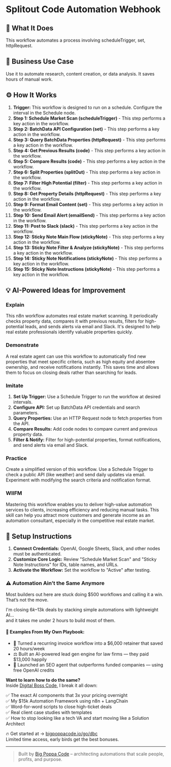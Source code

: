 # Splitout Code Automation Webhook

## 🚀 What It Does
This workflow automates a process involving scheduleTrigger, set, httpRequest.

## 💼 Business Use Case
Use it to automate research, content creation, or data analysis. It saves hours of manual work.

## ⚙️ How It Works
1.  **Trigger:** This workflow is designed to run on a schedule. Configure the interval in the Schedule node.
2. **Step 1: Schedule Market Scan (scheduleTrigger)** - This step performs a key action in the workflow.
3. **Step 2: BatchData API Configuration (set)** - This step performs a key action in the workflow.
4. **Step 3: Query BatchData Properties (httpRequest)** - This step performs a key action in the workflow.
5. **Step 4: Get Previous Results (code)** - This step performs a key action in the workflow.
6. **Step 5: Compare Results (code)** - This step performs a key action in the workflow.
7. **Step 6: Split Properties (splitOut)** - This step performs a key action in the workflow.
8. **Step 7: Filter High Potential (filter)** - This step performs a key action in the workflow.
9. **Step 8: Get Property Details (httpRequest)** - This step performs a key action in the workflow.
10. **Step 9: Format Email Content (set)** - This step performs a key action in the workflow.
11. **Step 10: Send Email Alert (emailSend)** - This step performs a key action in the workflow.
12. **Step 11: Post to Slack (slack)** - This step performs a key action in the workflow.
13. **Step 12: Sticky Note Main Flow (stickyNote)** - This step performs a key action in the workflow.
14. **Step 13: Sticky Note Filter & Analyze (stickyNote)** - This step performs a key action in the workflow.
15. **Step 14: Sticky Note Notifications (stickyNote)** - This step performs a key action in the workflow.
16. **Step 15: Sticky Note Instructions (stickyNote)** - This step performs a key action in the workflow.

## 💡 AI-Powered Ideas for Improvement
### Explain
This n8n workflow automates real estate market scanning. It periodically checks property data, compares it with previous results, filters for high-potential leads, and sends alerts via email and Slack. It's designed to help real estate professionals identify valuable properties quickly.

### Demonstrate
A real estate agent can use this workflow to automatically find new properties that meet specific criteria, such as high equity and absentee ownership, and receive notifications instantly. This saves time and allows them to focus on closing deals rather than searching for leads.

### Imitate
1. **Set Up Trigger:** Use a Schedule Trigger to run the workflow at desired intervals.
2. **Configure API:** Set up BatchData API credentials and search parameters.
3. **Query Properties:** Use an HTTP Request node to fetch properties from the API.
4. **Compare Results:** Add code nodes to compare current and previous property data.
5. **Filter & Notify:** Filter for high-potential properties, format notifications, and send alerts via email and Slack.

### Practice
Create a simplified version of this workflow. Use a Schedule Trigger to check a public API (like weather) and send daily updates via email. Experiment with modifying the search criteria and notification format.

### WIIFM
Mastering this workflow enables you to deliver high-value automation services to clients, increasing efficiency and reducing manual tasks. This skill can help you attract more customers and generate income as an automation consultant, especially in the competitive real estate market.

## 🔧 Setup Instructions
1. **Connect Credentials:** OpenAI, Google Sheets, Slack, and other nodes must be authenticated.
2. **Customize Core Logic:** Review "Schedule Market Scan" and "Sticky Note Instructions" for IDs, table names, and URLs.
3. **Activate the Workflow:** Set the workflow to "Active" after testing.

### ⚠️ Automation Ain’t the Same Anymore

Most builders out here are stuck doing $500 workflows and calling it a win.  
That’s not the move.  

I'm closing $6k–$13k deals by stacking simple automations with lightweight AI...  
and it takes me under 2 hours to build most of them.

#### 🧠 Examples From My Own Playbook:
- 🔁 Turned a recurring invoice workflow into a $6,000 retainer that saved 20 hours/week  
- ⚖️ Built an AI-powered lead gen engine for law firms — they paid $13,000 happily  
- 🚀 Launched an SEO agent that outperforms funded companies — using free OpenAI credits  

**Want to learn how to do the same?**  
Inside [Digital Boss Code](https://bigpoppacode.io/go/dbc), I break it all down:

✅ The exact AI components that 3x your pricing overnight  
✅ My $15k Automation Framework using n8n + LangChain  
✅ Word-for-word scripts to close high-ticket deals  
✅ Real client case studies with templates  
✅ How to stop looking like a tech VA and start moving like a Solution Architect  

🔥 Get started at → [bigpoppacode.io/go/dbc](https://bigpoppacode.io/go/dbc)  
Limited time access, early birds get the best bonuses.

---
> Built by [Big Poppa Code](https://bigpoppacode.io) – architecting automations that scale people, profits, and purpose.

